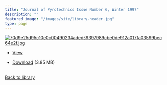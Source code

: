 ```yaml
---
title: "Journal of Pyrotechnics Issue Number 6, Winter 1997"
description: ""
featured_image: "/images/site/library-header.jpg"
type: page
---
```


<a href="https://drive.google.com/file/d/1qA7vfrMotdJh5TdUgsWCstbsWtHjM5AG/view" target="_blank">![70d9e25d95c10e0c00490234aded69397989cbe0de912a017fa03599bec64e2f.jpg](/images/library/70d9e25d95c10e0c00490234aded69397989cbe0de912a017fa03599bec64e2f.jpg)</a>
* <a href="https://drive.google.com/file/d/1qA7vfrMotdJh5TdUgsWCstbsWtHjM5AG/view" target="_blank">View</a>

* [Download](https://drive.google.com/uc?export=download&id=1qA7vfrMotdJh5TdUgsWCstbsWtHjM5AG) (3.85 MB)

<br />[Back to library](/library/)
